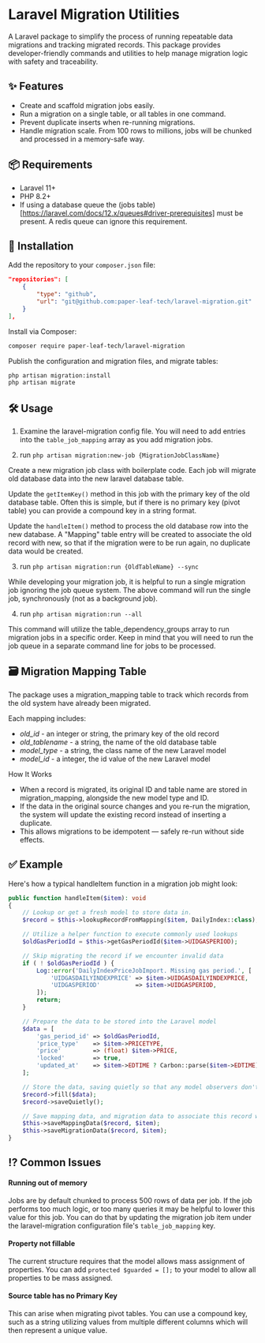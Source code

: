 # Laravel Migration Utilities

A Laravel package to simplify the process of running repeatable data migrations and tracking migrated records. This package provides developer-friendly commands and utilities to help manage migration logic with safety and traceability.

## ✨ Features

- Create and scaffold migration jobs easily.
- Run a migration on a single table, or all tables in one command.
- Prevent duplicate inserts when re-running migrations.
- Handle migration scale. From 100 rows to millions, jobs will be chunked and processed in a memory-safe way.

## 📦 Requirements

- Laravel 11+
- PHP 8.2+
- If using a database queue the (jobs table)[https://laravel.com/docs/12.x/queues#driver-prerequisites] must be present. A redis queue can ignore this requirement.

## 🚀 Installation

Add the repository to your `composer.json` file:
```json
"repositories": [
    {
        "type": "github",
        "url": "git@github.com:paper-leaf-tech/laravel-migration.git"
    }
],
```

Install via Composer:
```bash
composer require paper-leaf-tech/laravel-migration
```

Publish the configuration and migration files, and migrate tables:
```bash
php artisan migration:install
php artisan migrate
```

## 🛠 Usage

1. Examine the laravel-migration config file. You will need to add entries into the `table_job_mapping` array as you add migration jobs.

2. run `php artisan migration:new-job {MigrationJobClassName}`

Create a new migration job class with boilerplate code. Each job will migrate old database data into the new laravel database table.

Update the `getItemKey()` method in this job with the primary key of the old database table. Often this is simple, but if there is no primary key (pivot table) you can provide a compound key in a string format.

Update the `handleItem()` method to process the old database row into the new database. A "Mapping" table entry will be created to associate the old record with new, so that if the migration were to be run again, no duplicate data would be created.

3. run `php artisan migration:run {OldTableName} --sync`

While developing your migration job, it is helpful to run a single migration job ignoring the job queue system. The above command will run the single job, synchronously (not as a background job).

4. run `php artisan migration:run --all`

This command will utilize the table_dependency_groups array to run migration jobs in a specific order. Keep in mind that you will need to run the job queue in a separate command line for jobs to be processed.

## 🗃 Migration Mapping Table

The package uses a migration_mapping table to track which records from the old system have already been migrated.

Each mapping includes:
- *old_id* - an integer or string, the primary key of the old record
- *old_tablename* - a string, the name of the old database table
- *model_type* - a string, the class name of the new Laravel model
- *model_id* - a integer, the id value of the new Laravel model

How It Works
- When a record is migrated, its original ID and table name are stored in migration_mapping, alongside the new model type and ID.
- If the data in the original source changes and you re-run the migration, the system will update the existing record instead of inserting a duplicate.
- This allows migrations to be idempotent — safely re-run without side effects.

## ✅ Example

Here's how a typical handleItem function in a migration job might look:

```php
public function handleItem($item): void
{
    // Lookup or get a fresh model to store data in.
    $record = $this->lookupRecordFromMapping($item, DailyIndex::class);

    // Utilize a helper function to execute commonly used lookups
    $oldGasPeriodId = $this->getGasPeriodId($item->UIDGASPERIOD);

    // Skip migrating the record if we encounter invalid data
    if ( ! $oldGasPeriodId ) {
        Log::error('DailyIndexPriceJobImport. Missing gas period.', [
            'UIDGASDAILYINDEXPRICE' => $item->UIDGASDAILYINDEXPRICE,
            'UIDGASPERIOD'          => $item->UIDGASPERIOD,
        ]);
        return;
    }

    // Prepare the data to be stored into the Laravel model
    $data = [
        'gas_period_id' => $oldGasPeriodId,
        'price_type'    => $item->PRICETYPE,
        'price'         => (float) $item->PRICE,
        'locked'        => true,
        'updated_at'    => $item->EDTIME ? Carbon::parse($item->EDTIME) : now(),
    ];

    // Store the data, saving quietly so that any model observers don't trigger.
    $record->fill($data);
    $record->saveQuietly();

    // Save mapping data, and migration data to associate this record with the old data in case we need it in the future.
    $this->saveMappingData($record, $item);
    $this->saveMigrationData($record, $item);
}
```

## ⁉️ Common Issues

#### Running out of memory
Jobs are by default chunked to process 500 rows of data per job. If the job performs too much logic, or too many queries it may be helpful to lower this value for this job. You can do that by updating the migration job item under the laravel-migration configuration file's `table_job_mapping` key.

#### Property not fillable
The current structure requires that the model allows mass assignment of properties. You can add `protected $guarded = [];` to your model to allow all properties to be mass assigned.

#### Source table has no Primary Key
This can arise when migrating pivot tables. You can use a compound key, such as a string utilizing values from multiple different columns which will then represent a unique value.